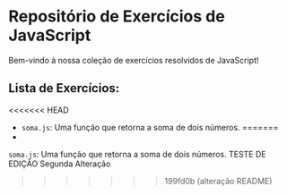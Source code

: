 # Repositório de Exercícios de JavaScript

Bem-vindo à nossa coleção de exercícios resolvidos de JavaScript! 

## Lista de Exercícios:
<<<<<<< HEAD

- `soma.js`: Uma função que retorna a soma de dois números.
=======
-
`soma.js`: Uma função que retorna a soma de dois números.
TESTE DE EDIÇÃO
Segunda Alteração
>>>>>>> 199fd0b (alteração README)
